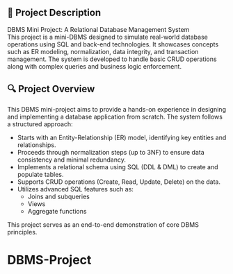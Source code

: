 📝 Project Description
-----------------------
DBMS Mini Project: A Relational Database Management System  
This project is a mini-DBMS designed to simulate real-world database operations using SQL and back-end technologies. It showcases concepts such as ER modeling, normalization, data integrity, and transaction management. The system is developed to handle basic CRUD operations along with complex queries and business logic enforcement.

🔍 Project Overview
-----------------------
This DBMS mini-project aims to provide a hands-on experience in designing and implementing a database application from scratch. The system follows a structured approach:

- Starts with an Entity-Relationship (ER) model, identifying key entities and relationships.
- Proceeds through normalization steps (up to 3NF) to ensure data consistency and minimal redundancy.
- Implements a relational schema using SQL (DDL & DML) to create and populate tables.
- Supports CRUD operations (Create, Read, Update, Delete) on the data.
- Utilizes advanced SQL features such as:
  - Joins and subqueries
  - Views
  - Aggregate functions

This project serves as an end-to-end demonstration of core DBMS principles. 
# DBMS-Project
